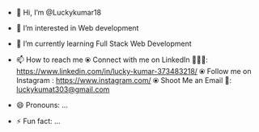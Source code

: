 - 👋 Hi, I’m @Luckykumar18
- 👀 I’m interested in Web development
- 🌱 I’m currently learning Full Stack Web Development 

- 📫 How to reach me
⦿ Connect with me on LinkedIn 👨🏻‍💻: https://www.linkedin.com/in/lucky-kumar-373483218/
⦿ Follow me on Instagram : https://www.instagram.com/
⦿ Shoot Me an Email 💌: luckykumat303@gmail.com
- 😄 Pronouns: ...
- ⚡ Fun fact: ...

<!---
Luckykumar18/Luckykumar18 is a ✨ special ✨ repository because its `README.md` (this file) appears on your GitHub profile.
You can click the Preview link to take a look at your changes.
--->

